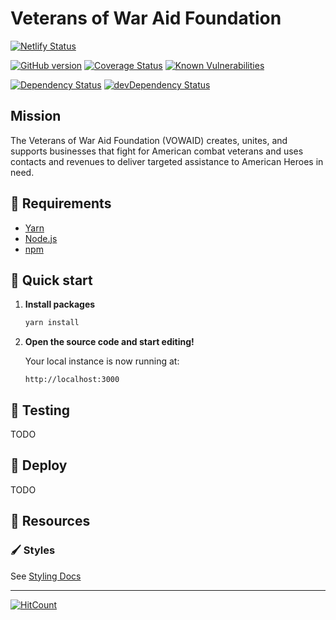 # Veterans of War Aid Foundation

[![Netlify Status](https://api.netlify.com/api/v1/badges/1e25da59-51d7-4d88-97ca-9aad9e7f1991/deploy-status)](https://app.netlify.com/sites/vowaid-v2/deploys)

[![GitHub version](https://badge.fury.io/gh/vowaid%2Fvowaid-web-v2.svg)](https://badge.fury.io/gh/vowaid%2Fvowaid-web-v2)
[![Coverage Status](https://coveralls.io/repos/github/vowaid/vowaid-web-v2/badge.svg)](https://coveralls.io/github/vowaid/vowaid-web-v2)
[![Known Vulnerabilities](https://snyk.io/test/github/dwyl/hapi-auth-jwt2/badge.svg?targetFile=package.json)](https://snyk.io/test/github/vowaid/vowaid-web-v2?targetFile=package.json)

[![Dependency Status](https://david-dm.org/vowaid/vowaid-web-v2.svg)](https://david-dm.org/vowaid/vowaid-web-v2)
[![devDependency Status](https://david-dm.org/vowaid/vowaid-web-v2/dev-status.svg)](https://david-dm.org/vowaid/vowaid-web-v2#info=devDependencies)

## Mission

The Veterans of War Aid Foundation (VOWAID) creates, unites, and supports businesses that fight for American combat veterans and uses contacts and revenues to deliver targeted assistance to American Heroes in need.

## 📝 Requirements

- [Yarn](https://yarnpkg.com/en/)
- [Node.js](https://nodejs.org/en/)
- [npm](https://www.npmjs.com/get-npm)

## 🚀 Quick start

1. **Install packages**

    ```sh
    yarn install
    ```

2.  **Open the source code and start editing!**

    Your local instance is now running at:

    ```
    http://localhost:3000
    ```

## 🧪 Testing

TODO

## 💫 Deploy

TODO

## 📖 Resources

### 🖌 Styles

See [Styling Docs](components/styles/styling-docs.md)

-----

[![HitCount](http://hits.dwyl.com/vowaid/vowaid-web-v2.svg)](http://hits.dwyl.com/vowaid/vowaid-web-v2)

